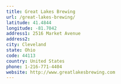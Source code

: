 ```yaml
---
title: Great Lakes Brewing
url: /great-lakes-brewing/
latitude: 41.4844
longitude: -81.7042
address1: 2516 Market Avenue
address2: 
city: Cleveland
state: Ohio
code: 44113
country: United States
phone: 1-216-771-4404
website: http://www.greatlakesbrewing.com
---
```


